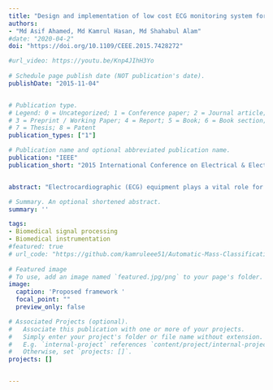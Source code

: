 ```yaml
---
title: "Design and implementation of low cost ECG monitoring system for the patient using smartphone"
authors:
- "Md Asif Ahamed, Md Kamrul Hasan, Md Shahabul Alam"
#date: "2020-04-2"
doi: "https://doi.org/10.1109/CEEE.2015.7428272"

#url_video: https://youtu.be/Knp4JIhH3Yo
  
# Schedule page publish date (NOT publication's date).
publishDate: "2015-11-04"


# Publication type.
# Legend: 0 = Uncategorized; 1 = Conference paper; 2 = Journal article;
# 3 = Preprint / Working Paper; 4 = Report; 5 = Book; 6 = Book section;
# 7 = Thesis; 8 = Patent
publication_types: ["1"]

# Publication name and optional abbreviated publication name.
publication: "IEEE"
publication_short: "2015 International Conference on Electrical & Electronic Engineering (ICEEE)"


abstract: "Electrocardiographic (ECG) equipment plays a vital role for diagnosis of cardiac disease. However, the cost of this equipment is huge and the operation is too much complex which cannot offer better services to a large population in developing countries like Bangladesh. In this paper, we have designed and implemented a low cost portable single channel ECG monitoring system using smartphone having android operating system and Arduino. This manuscript also demonstrates the use of Android smartphone for processing and visualizing ECG signal. Our designed system is battery powered and it gives wireless feature. This system can also be used with desktop computer or laptop having either Windows, Linux or Mac OS. For this purpose a software is developed. An Android application is developed using Processing IDE, which requires Android version 2.3 and API level of 10. This application does not need USB host API. For this reason, around 98% Android smartphone in the market can be used for this system."

# Summary. An optional shortened abstract.
summary: ''

tags:
- Biomedical signal processing 
- Biomedical instrumentation 
#featured: true
# url_code: "https://github.com/kamruleee51/Automatic-Mass-Classification-in-Breast"
  
# Featured image
# To use, add an image named `featured.jpg/png` to your page's folder.
image:
  caption: 'Proposed framework '
  focal_point: ""
  preview_only: false

# Associated Projects (optional).
#   Associate this publication with one or more of your projects.
#   Simply enter your project's folder or file name without extension.
#   E.g. `internal-project` references `content/project/internal-project/index.md`.
#   Otherwise, set `projects: []`.
projects: []


---
```


